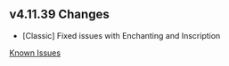 ## v4.11.39 Changes

* [Classic] Fixed issues with Enchanting and Inscription

[Known Issues](https://support.tradeskillmaster.com/en_US/known_issues)
